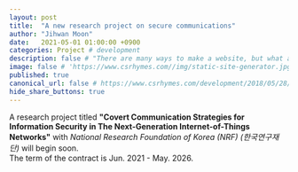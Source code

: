 ```yaml
---
layout: post
title:  "A new research project on secure communications"
author: "Jihwan Moon"
date:   2021-05-01 01:00:00 +0900
categories: Project # development
description: false # "There are many ways to make a website, but what about static site generators"
image: false # 'https://www.csrhymes.com//img/static-site-generator.jpg'
published: true
canonical_url: false # https://www.csrhymes.com/development/2018/05/28/why-use-a-static-site-generator.html
hide_share_buttons: true
---
```


A research project titled __"Covert Communication Strategies for Information Security in The Next-Generation Internet-of-Things Networks"__ with _National Research Foundation of Korea (NRF)_ _(한국연구재단)_ will begin soon.      
The term of the contract is Jun. 2021 - May. 2026.      